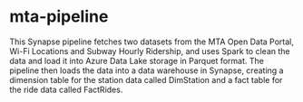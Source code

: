 # mta-pipeline

This Synapse pipeline fetches two datasets from the MTA Open Data Portal, Wi-Fi Locations and Subway Hourly Ridership, and uses Spark to clean the data and load it into Azure Data Lake storage in Parquet format. The pipeline then loads the data into a data warehouse in Synapse, creating a dimension table for the station data called DimStation and a fact table for the ride data called FactRides.
